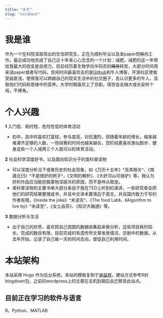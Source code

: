 ```yaml
---
title: "关于"
slug: "cn/about"
---
```


# 我是谁

作为一个在科院深居简出的生信研究生，正在为顺利毕业以及发paper而~~努力~~工作。最近成功地完成了自己近十年来心心念念的一个计划：减肥，减肥的这一年带给我最大的改变是自控力。目前经历着生物学向半码农的~~痛苦~~转型，大部分时间用来读paper或者写代码，空闲时间最喜欢去的是[Github](https://github.com/)和牛人博客，开源社区使我受益匪浅，使得我可以跨越自己的现实生活中的社交圈子，去认识更多的牛人，汲取他们代码和思维中的营养。大学时期喜欢上了京剧，得空会去梅大或长安听个戏，不捧角。

# 个人兴趣

**1** 入门低、耗时短、危险性低的体育活动
* 初中，高中时喜欢打篮球，参与度高，对抗激烈，但随着年龄的增长，越来越难凑齐足够的人数，一场球赛的时间也越来越长，现阶段更喜欢类似跑步、健身这些一个人或两三个人就可以的体育活动。

**2** 社会科学深度好书、以及面向知识分子的类科普读物
* 可以深度分析当下或者历史的社会现象，如《万历十五年》^及其相关^、《南渡北归》^不是很好的例子^，《文明的解析》、《大好河山可骑驴》等。我认为好的作品应当能挖掘事物深层次的原因，而不是哗众取宠。
* 类科普读物的主要书单大部分来自于我在TED上听到的演讲，一些研究者会把他们的研究结果整理成书，并且中文译本要落后于英文，并且国内致力于写的作者有限。《Inside the joke》^未读完^、《The food Lab》、《Algorithm to live by》^未读完^、《女士品茶》、《知识大融通》等。

**3** 数据分析与生活
* 出于自己的好奇，喜欢把自己周围的数据收集起来做分析，这些项目耗时较长，完成的数目有限，目前完成的有遗传所文章发表情况、京剧中的数据。从去年开始，记录了自己每一天的时间去向，督促自己利用时间。

# 本站架构

本站采用 Hugo 作为后台系统，本站的模板复制于[谢益辉](https://yihui.name/)，建站方式参考R的blogdown包，之前的wordpress上的文章在主机到期后会迁移至此站点。


## 目前正在学习的软件与语言
R、Python、MATLAB
